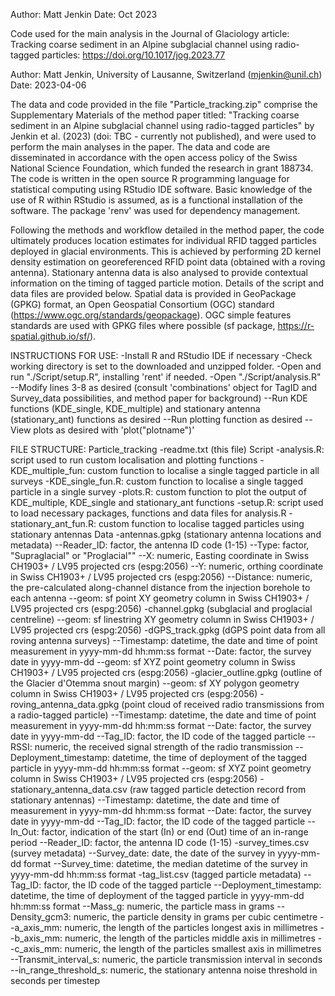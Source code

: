 Author: Matt Jenkin
Date: Oct 2023

Code used for the main analysis in the Journal of Glaciology article: Tracking coarse sediment in an Alpine subglacial channel using radio-tagged particles:
<https://doi.org/10.1017/jog.2023.77>

Author: Matt Jenkin, University of Lausanne, Switzerland (mjenkin@unil.ch)
Date: 2023-04-06

The data and code provided in the file "Particle_tracking.zip" comprise the Supplementary Materials of the method paper titled: "Tracking coarse sediment in an Alpine subglacial channel using radio-tagged particles" by Jenkin et al. (2023) (doi: TBC - currently not published), and were used to perform the main analyses in the paper. The data and code are disseminated in accordance with the open access policy of the Swiss National Science Foundation, which funded the research in grant 188734. The code is written in the open source R programming language for statistical computing using RStudio IDE software. Basic knowledge of the use of R within RStudio is assumed, as is a functional installation of the software. The package 'renv' was used for dependency management.

Following the methods and workflow detailed in the method paper, the code ultimately produces location estimates for individual RFID tagged particles deployed in glacial environments. This is achieved by performing 2D kernel density estimation on georeferenced RFID point data (obtained with a roving antenna). Stationary antenna data is also analysed to provide contextual information on the timing of tagged particle motion. Details of the script and data files are provided below. Spatial data is provided in GeoPackage (GPKG) format, an Open Geospatial Consortium (OGC) standard (https://www.ogc.org/standards/geopackage). OGC simple features standards are used with GPKG files where possible (sf package, https://r-spatial.github.io/sf/). 

INSTRUCTIONS FOR USE:
  -Install R and RStudio IDE if necessary
  -Check working directory is set to the downloaded and unzipped folder.
  -Open and run "./Script/setup.R", installing 'rent' if needed.
  -Open "./Script/analysis.R"
  --Modify lines 3-8 as desired (consult 'combinations' object for TagID and Survey_data possibilities, and method paper for background)
  --Run KDE functions (KDE_single, KDE_multiple) and stationary antenna (stationary_ant) functions as desired
  --Run plotting function as desired
  --View plots as desired with 'plot("plotname")'

FILE STRUCTURE:
  Particle_tracking
    -readme.txt (this file)
    Script
      -analysis.R: script used to run custom localisation and plotting functions
      -KDE_multiple_fun: custom function to localise a single tagged particle in all surveys
      -KDE_single_fun.R: custom function to localise a single tagged particle in a single survey
      -plots.R: custom function to plot the output of KDE_multiple, KDE_single and stationary_ant functions
      -setup.R: script used to load necessary packages, functions and data files for analysis.R
      -stationary_ant_fun.R: custom function to localise tagged particles using stationary antennas
    Data
      -antennas.gpkg (stationary antenna locations and metadata)
        --Reader_ID: factor, the antenna ID code (1-15)
        --Type: factor, "Supraglacial" or "Proglacial""
        --X: numeric, Easting coordinate in Swiss CH1903+ / LV95 projected crs (espg:2056)
        --Y: numeric, orthing coordinate in Swiss CH1903+ / LV95 projected crs (espg:2056)
        --Distance: numeric, the pre-calculated along-channel distance from the injection borehole to each antenna
        --geom: sf point XY geometry column in Swiss CH1903+ / LV95 projected crs (espg:2056)
      -channel.gpkg (subglacial and proglacial centreline)
        --geom: sf linestring XY geometry column in Swiss CH1903+ / LV95 projected crs (espg:2056)
      -dGPS_track.gpkg (dGPS point data from all roving antenna surveys)
        --Timestamp: datetime, the date and time of point measurement in yyyy-mm-dd hh:mm:ss format
        --Date: factor, the survey date in yyyy-mm-dd
        --geom: sf XYZ point geometry column in Swiss CH1903+ / LV95 projected crs (espg:2056)
      -glacier_outline.gpkg (outline of the Glacier d'Otemma snout margin)
        --geom: sf XY polygon geometry column in Swiss CH1903+ / LV95 projected crs (espg:2056)
      -roving_antenna_data.gpkg (point cloud of received radio transmissions from a radio-tagged particle)
        --Timestamp: datetime, the date and time of point measurement in yyyy-mm-dd hh:mm:ss format
        --Date: factor, the survey date in yyyy-mm-dd
        --Tag_ID: factor, the ID code of the tagged particle
        --RSSI: numeric, the received signal strength of the radio transmission
        --Deployment_timestamp: datetime, the time of deployment of the tagged particle in yyyy-mm-dd hh:mm:ss format
        --geom: sf XYZ point geometry column in Swiss CH1903+ / LV95 projected crs (espg:2056)
      -stationary_antenna_data.csv (raw tagged particle detection record from stationary antennas)
        --Timestamp: datetime, the date and time of measurement in yyyy-mm-dd hh:mm:ss format
        --Date: factor, the survey date in yyyy-mm-dd
        --Tag_ID: factor, the ID code of the tagged particle
        --In_Out: factor, indication of the start (In) or end (Out) time of an in-range period
        --Reader_ID: factor, the antenna ID code (1-15)
      -survey_times.csv (survey metadata)
        --Survey_date: date, the date of the survey in yyyy-mm-dd format
        --Survey_time: datetime, the median datetime of the survey in yyyy-mm-dd hh:mm:ss format 
      -tag_list.csv (tagged particle metadata)
        --Tag_ID: factor, the ID code of the tagged particle
        --Deployment_timestamp: datetime, the time of deployment of the tagged particle in yyyy-mm-dd hh:mm:ss format
        --Mass_g: numeric, the particle mass in grams
        --Density_gcm3: numeric, the particle density in grams per cubic centimetre
        --a_axis_mm: numeric, the length of the particles longest axis in millimetres
        --b_axis_mm: numeric, the length of the particles middle axis in millimetres
        --c_axis_mm: numeric, the length of the particles smallest axis in millimetres       
        --Transmit_interval_s: numeric, the particle transmission interval in seconds
        --in_range_threshold_s: numeric, the stationary antenna noise threshold in seconds per timestep
